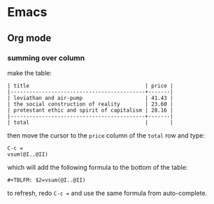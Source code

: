 # Emacs

## Org mode

### summing over column

make the table:
```
| title                                     | price |
|-------------------------------------------+-------|
| leviathan and air-pump                    | 41.43 |
| the social construction of reality        | 23.60 |
| protestant ethic and spirit of capitalism | 28.16 |
|-------------------------------------------+-------|
| total                                     |       |
```

then move the cursor to the `price` column of the `total` row
and type:
```
C-c =
vsum(@I..@II)
```

which will add the following formula to the bottom of the table:
```
#+TBLFM: $2=vsum(@I..@II)
```

to refresh, redo `C-c =` and use the same formula from auto-complete.
